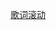 [歌词滚动](../demo/javascript/歌词滚动效果/index.html ':include :type=iframe width=100% height=600px scrolling=no frameborder=no loading=lazy allowtransparency=true allowfullscreen=true')
